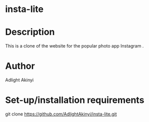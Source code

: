 # insta-lite

# Description

This is a clone of the website for the popular photo app Instagram .

# Author
Adlight Akinyi

# Set-up/installation requirements
git clone https://github.com/AdlightAkinyi/insta-lite.git
